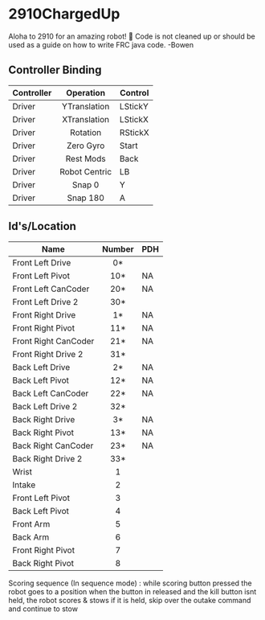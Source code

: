 # 2910ChargedUp
Aloha to 2910 for an amazing robot! 🤙
Code is not cleaned up or should be used as a guide on how to write FRC java code. -Bowen

<h2> Controller Binding </h2>

 **Controller** | **Operation** | **Control** |
----------|:----------:|---------|
Driver | YTranslation | LStickY |
Driver | XTranslation | LStickX |
Driver | Rotation | RStickX |
Driver | Zero Gyro | Start |
Driver | Rest Mods | Back |
Driver | Robot Centric | LB |
Driver | Snap 0 | Y |
Driver | Snap 180 | A|

<h2> Id's/Location </h2>

**Name** | **Number** | **PDH** |
----------|:----------:|---------|
Front Left Drive | 0* |  |
Front Left Pivot | 10* | NA |
Front Left CanCoder | 20* | NA |
Front Left Drive 2 | 30* |  |
Front Right Drive | 1* | NA |
Front Right Pivot | 11* |NA |
Front Right CanCoder | 21* |NA |
Front Right Drive 2 | 31* |  |
Back Left Drive |2*| NA |
Back Left Pivot |12*| NA |
Back Left CanCoder |22*| NA |
Back Left Drive 2 | 32* |  |
Back Right Drive |3*| NA |
Back Right Pivot |13*| NA |
Back Right CanCoder |23*| NA |
Back Right Drive 2 | 33* |  |
Wrist | 1 |  |
Intake | 2 |  |
Front Left Pivot | 3 |  |
Back Left Pivot | 4 |  |
Front Arm | 5 |  |
Back Arm | 6 |  |
Front Right Pivot | 7 |  |
Back Right Pivot | 8 |  |

Scoring sequence (In sequence mode) :
while scoring button pressed 
  the robot goes to a position
    when the button in released and the kill button isnt held, the robot scores & stows
    if it is held, skip over the outake command and continue to stow

